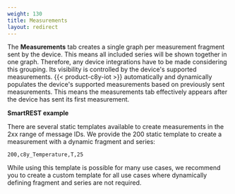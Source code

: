 ```yaml
---
weight: 130
title: Measurements
layout: redirect
---
```


The **Measurements** tab creates a single graph per measurement fragment sent by the device. This means all included series will be shown together in one graph. Therefore, any device integrations have to be made considering this grouping. Its visibility is controlled by the device's supported measurements. {{< product-c8y-iot >}} automatically and dynamically populates the device's supported measurements based on previously sent measurements. This means the measurements tab effectively appears after the device has sent its first measurement.

**SmartREST example**

There are several static templates available to create measurements in the 2xx range of message IDs. We provide the 200 static template to create a measurement with a dynamic fragment and series:

`200,c8y_Temperature,T,25`

While using this template is possible for many use cases, we recommend you to create a custom template for all use cases where dynamically defining fragment and series are not required.
